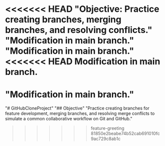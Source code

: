 <<<<<<< HEAD
"Objective: Practice creating branches, merging branches, and resolving conflicts." 
"Modification in main branch." 
"Modification in main branch." 
<<<<<<< HEAD
Modification in main branch. 
=======
"Modification in main branch." 
=======
"# GitHubCloneProject" 
"## Objective" 
"Practice creating branches for feature development, merging branches, and resolving merge conflicts to simulate a common collaborative workflow on Git and GitHub." 
>>>>>>> feature-greeting
>>>>>>> 81850e2beabe74b52cab691010fc9ac729c8ab1c
